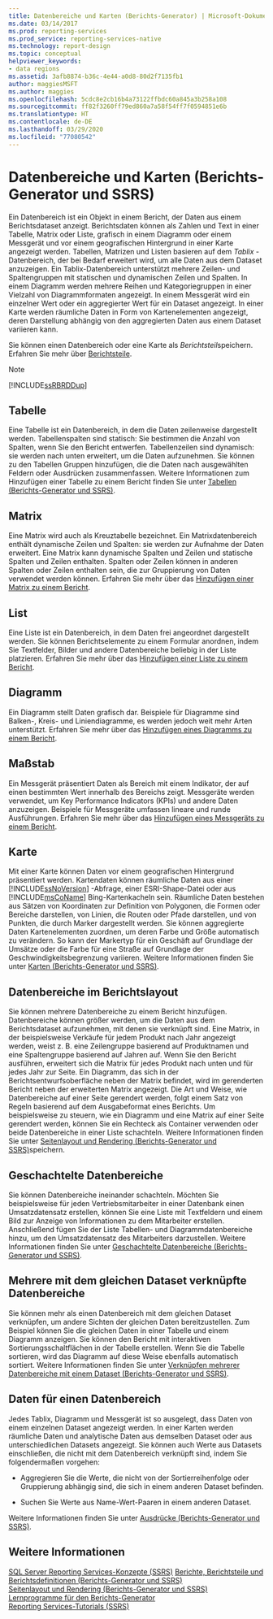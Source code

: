 ```yaml
---
title: Datenbereiche und Karten (Berichts-Generator) | Microsoft-Dokumentation
ms.date: 03/14/2017
ms.prod: reporting-services
ms.prod_service: reporting-services-native
ms.technology: report-design
ms.topic: conceptual
helpviewer_keywords:
- data regions
ms.assetid: 3afb8874-b36c-4e44-a0d8-80d2f7135fb1
author: maggiesMSFT
ms.author: maggies
ms.openlocfilehash: 5cdc8e2cb16b4a73122ffbdc60a845a3b258a108
ms.sourcegitcommit: ff82f3260ff79ed860a7a58f54ff7f0594851e6b
ms.translationtype: HT
ms.contentlocale: de-DE
ms.lasthandoff: 03/29/2020
ms.locfileid: "77080542"
---
```

# <a name="data-regions-and-maps-report-builder-and-ssrs"></a>Datenbereiche und Karten (Berichts-Generator und SSRS)
  Ein Datenbereich ist ein Objekt in einem Bericht, der Daten aus einem Berichtsdataset anzeigt. Berichtsdaten können als Zahlen und Text in einer Tabelle, Matrix oder Liste, grafisch in einem Diagramm oder einem Messgerät und vor einem geografischen Hintergrund in einer Karte angezeigt werden. Tabellen, Matrizen und Listen basieren auf dem *Tablix* -Datenbereich, der bei Bedarf erweitert wird, um alle Daten aus dem Dataset anzuzeigen. Ein Tablix-Datenbereich unterstützt mehrere Zeilen- und Spaltengruppen mit statischen und dynamischen Zeilen und Spalten. In einem Diagramm werden mehrere Reihen und Kategoriegruppen in einer Vielzahl von Diagrammformaten angezeigt. In einem Messgerät wird ein einzelner Wert oder ein aggregierter Wert für ein Dataset angezeigt. In einer Karte werden räumliche Daten in Form von Kartenelementen angezeigt, deren Darstellung abhängig von den aggregierten Daten aus einem Dataset variieren kann.  
  
 Sie können einen Datenbereich oder eine Karte als *Berichtsteil*speichern. Erfahren Sie mehr über [Berichtsteile](../../reporting-services/report-design/report-parts-report-builder-and-ssrs.md).  
  
> [!NOTE]  
>  [!INCLUDE[ssRBRDDup](../../includes/ssrbrddup-md.md)]  
  
## <a name="table"></a>Tabelle  
 Eine Tabelle ist ein Datenbereich, in dem die Daten zeilenweise dargestellt werden. Tabellenspalten sind statisch: Sie bestimmen die Anzahl von Spalten, wenn Sie den Bericht entwerfen. Tabellenzeilen sind dynamisch: sie werden nach unten erweitert, um die Daten aufzunehmen. Sie können zu den Tabellen Gruppen hinzufügen, die die Daten nach ausgewählten Feldern oder Ausdrücken zusammenfassen. Weitere Informationen zum Hinzufügen einer Tabelle zu einem Bericht finden Sie unter [Tabellen (Berichts-Generator und SSRS)](../../reporting-services/report-design/tables-report-builder-and-ssrs.md).  
  
## <a name="matrix"></a>Matrix  
 Eine Matrix wird auch als Kreuztabelle bezeichnet. Ein Matrixdatenbereich enthält dynamische Zeilen und Spalten: sie werden zur Aufnahme der Daten erweitert. Eine Matrix kann dynamische Spalten und Zeilen und statische Spalten und Zeilen enthalten. Spalten oder Zeilen können in anderen Spalten oder Zeilen enthalten sein, die zur Gruppierung von Daten verwendet werden können. Erfahren Sie mehr über das [Hinzufügen einer Matrix zu einem Bericht](../../reporting-services/report-design/create-a-matrix-report-builder-and-ssrs.md).  
  
## <a name="list"></a>List  
 Eine Liste ist ein Datenbereich, in dem Daten frei angeordnet dargestellt werden. Sie können Berichtselemente zu einem Formular anordnen, indem Sie Textfelder, Bilder und andere Datenbereiche beliebig in der Liste platzieren. Erfahren Sie mehr über das [Hinzufügen einer Liste zu einem Bericht](../../reporting-services/report-design/create-invoices-and-forms-with-lists-report-builder-and-ssrs.md).  
  
## <a name="chart"></a>Diagramm  
 Ein Diagramm stellt Daten grafisch dar. Beispiele für Diagramme sind Balken-, Kreis- und Liniendiagramme, es werden jedoch weit mehr Arten unterstützt. Erfahren Sie mehr über das [Hinzufügen eines Diagramms zu einem Bericht](../../reporting-services/report-design/charts-report-builder-and-ssrs.md).  
  
## <a name="gauge"></a>Maßstab  
 Ein Messgerät präsentiert Daten als Bereich mit einem Indikator, der auf einen bestimmten Wert innerhalb des Bereichs zeigt. Messgeräte werden verwendet, um Key Performance Indicators (KPIs) und andere Daten anzuzeigen. Beispiele für Messgeräte umfassen lineare und runde Ausführungen. Erfahren Sie mehr über das [Hinzufügen eines Messgeräts zu einem Bericht](../../reporting-services/report-design/gauges-report-builder-and-ssrs.md).  
  
## <a name="map"></a>Karte  
 Mit einer Karte können Daten vor einem geografischen Hintergrund präsentiert werden. Kartendaten können räumliche Daten aus einer [!INCLUDE[ssNoVersion](../../includes/ssnoversion-md.md)] -Abfrage, einer ESRI-Shape-Datei oder aus [!INCLUDE[msCoName](../../includes/msconame-md.md)] Bing-Kartenkacheln sein. Räumliche Daten bestehen aus Sätzen von Koordinaten zur Definition von Polygonen, die Formen oder Bereiche darstellen, von Linien, die Routen oder Pfade darstellen, und von Punkten, die durch Marker dargestellt werden. Sie können aggregierte Daten Kartenelementen zuordnen, um deren Farbe und Größe automatisch zu verändern. So kann der Markertyp für ein Geschäft auf Grundlage der Umsätze oder die Farbe für eine Straße auf Grundlage der Geschwindigkeitsbegrenzung variieren. Weitere Informationen finden Sie unter [Karten &#40;Berichts-Generator und SSRS&#41;](../../reporting-services/report-design/maps-report-builder-and-ssrs.md).  
  
## <a name="data-regions-in-the-report-layout"></a>Datenbereiche im Berichtslayout  
 Sie können mehrere Datenbereiche zu einem Bericht hinzufügen. Datenbereiche können größer werden, um die Daten aus dem Berichtsdataset aufzunehmen, mit denen sie verknüpft sind. Eine Matrix, in der beispielsweise Verkäufe für jedem Produkt nach Jahr angezeigt werden, weist z. B. eine Zeilengruppe basierend auf Produktnamen und eine Spaltengruppe basierend auf Jahren auf. Wenn Sie den Bericht ausführen, erweitert sich die Matrix für jedes Produkt nach unten und für jedes Jahr zur Seite. Ein Diagramm, das sich in der Berichtsentwurfsoberfläche neben der Matrix befindet, wird im gerenderten Bericht neben der erweiterten Matrix angezeigt. Die Art und Weise, wie Datenbereiche auf einer Seite gerendert werden, folgt einem Satz von Regeln basierend auf dem Ausgabeformat eines Berichts. Um beispielsweise zu steuern, wie ein Diagramm und eine Matrix auf einer Seite gerendert werden, können Sie ein Rechteck als Container verwenden oder beide Datenbereiche in einer Liste schachteln. Weitere Informationen finden Sie unter [Seitenlayout und Rendering &#40;Berichts-Generator und SSRS&#41;](../../reporting-services/report-design/page-layout-and-rendering-report-builder-and-ssrs.md)speichern.  
  
## <a name="nested-data-regions"></a>Geschachtelte Datenbereiche  
 Sie können Datenbereiche ineinander schachteln. Möchten Sie beispielsweise für jeden Vertriebsmitarbeiter in einer Datenbank einen Umsatzdatensatz erstellen, können Sie eine Liste mit Textfeldern und einem Bild zur Anzeige von Informationen zu dem Mitarbeiter erstellen. Anschließend fügen Sie der Liste Tabellen- und Diagrammdatenbereiche hinzu, um den Umsatzdatensatz des Mitarbeiters darzustellen. Weitere Informationen finden Sie unter [Geschachtelte Datenbereiche &#40;Berichts-Generator und SSRS&#41;](../../reporting-services/report-design/nested-data-regions-report-builder-and-ssrs.md).  
  
## <a name="multiple-data-regions-linked-to-the-same-dataset"></a>Mehrere mit dem gleichen Dataset verknüpfte Datenbereiche  
 Sie können mehr als einen Datenbereich mit dem gleichen Dataset verknüpfen, um andere Sichten der gleichen Daten bereitzustellen. Zum Beispiel können Sie die gleichen Daten in einer Tabelle und einem Diagramm anzeigen. Sie können den Bericht mit interaktiven Sortierungsschaltflächen in der Tabelle erstellen. Wenn Sie die Tabelle sortieren, wird das Diagramm auf diese Weise ebenfalls automatisch sortiert. Weitere Informationen finden Sie unter [Verknüpfen mehrerer Datenbereiche mit einem Dataset &#40;Berichts-Generator und SSRS&#41;](../../reporting-services/report-design/linking-multiple-data-regions-to-the-same-dataset-report-builder-and-ssrs.md).  
  
## <a name="data-for-a-data-region"></a>Daten für einen Datenbereich  
 Jedes Tablix, Diagramm und Messgerät ist so ausgelegt, dass Daten von einem einzelnen Dataset angezeigt werden. In einer Karten werden räumliche Daten und analytische Daten aus demselben Dataset oder aus unterschiedlichen Datasets angezeigt. Sie können auch Werte aus Datasets einschließen, die nicht mit dem Datenbereich verknüpft sind, indem Sie folgendermaßen vorgehen:  
  
-   Aggregieren Sie die Werte, die nicht von der Sortierreihenfolge oder Gruppierung abhängig sind, die sich in einem anderen Dataset befinden.  
  
-   Suchen Sie Werte aus Name-Wert-Paaren in einem anderen Dataset.  
  
 Weitere Informationen finden Sie unter [Ausdrücke &#40;Berichts-Generator und SSRS&#41;](../../reporting-services/report-design/expressions-report-builder-and-ssrs.md).  
  
## <a name="see-also"></a>Weitere Informationen  
 [SQL Server Reporting Services-Konzepte (SSRS)](../reporting-services-concepts-ssrs.md) [Berichte, Berichtsteile und Berichtsdefinitionen &#40;Berichts-Generator und SSRS&#41;](../../reporting-services/report-design/reports-report-parts-and-report-definitions-report-builder-and-ssrs.md)   
 [Seitenlayout und Rendering (Berichts-Generator und SSRS)](../../reporting-services/report-design/page-layout-and-rendering-report-builder-and-ssrs.md)   
 [Lernprogramme für den Berichts-Generator](../../reporting-services/report-builder-tutorials.md)   
 [Reporting Services-Tutorials &#40;SSRS&#41;](../../reporting-services/reporting-services-tutorials-ssrs.md)  
  
  
